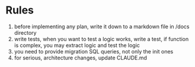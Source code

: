 # Rules

1. before implementing any plan, write it down to a markdown file in /docs directory
2. write tests, when you want to test a logic works, write a test, if function is complex,
   you may extract logic and test the logic
3. you need to provide migration SQL queries, not only the init ones
4. for serious, architecture changes, update CLAUDE.md